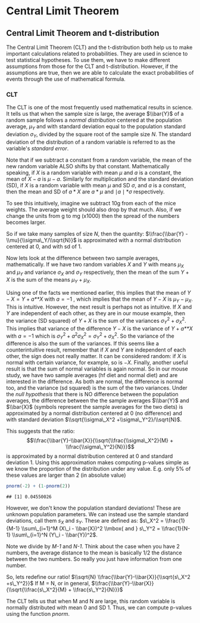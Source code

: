 Central Limit Theorem
================

Central Limit Theorem and t-distribution
----------------------------------------

The Central Limit Theorem (CLT) and the t-distribution both help us to make important calculations related to probabilities. They are used in science to test statistical hypotheses. To use them, we have to make different assumptions from those for the CLT and t-distribution. However, if the assumptions are true, then we are able to calculate the exact probabilities of events through the use of mathematical formula.

### CLT

The CLT is one of the most frequently used mathematical results in science. It tells us that when the sample size is large, the average $\\bar{Y}$ of a random sample follows a *normal distribution* centered at the population average, *μ*<sub>*Y*</sub> and with standard deviation equal to the population standard deviation *σ*<sub>*Y*</sub>, divided by the square root of the sample size *N*. The standard deviation of the distribution of a random variable is referred to as the variable's *standard error*.

Note that if we subtract a constant from a random variable, the mean of the new random variable ALSO shifts by that constant. Mathematically speaking, if *X* is a random variable with mean *μ* and *a* is a constant, the mean of *X* − *a* is *μ* − *a*. Similarly for multiplication and the standard deviation (SD), if *X* is a random variable with mean *μ* and SD *σ*, and *a* is a constant, then the mean and SD of *a* \* *X* are *a* \* *μ* and ∣*a* ∣ \**σ* respectively.

To see this intuitively, imagine we subtract 10g from each of the mice weights. The average weight should also drop by that much. Also, if we change the units from g to mg (x1000) then the spread of the numbers becomes larger.

So if we take many samples of size *N*, then the quantity:
$\\frac{\\bar{Y} - \\mu}{\\sigma\_Y/\\sqrt{N}}$
is approximated with a normal distribution centered at 0, and with sd of 1.

Now lets look at the difference between two sample averages, mathematically. If we have two random variables *X* and *Y* with means *μ*<sub>*X*</sub> and *μ*<sub>*Y*</sub> and variance *σ*<sub>*X*</sub> and *σ*<sub>*Y*</sub> respectively, then the mean of the sum *Y* + *X* is the sum of the means *μ*<sub>*Y*</sub> + *μ*<sub>*X*</sub>.

Using one of the facts we mentioned earlier, this implies that the mean of *Y* − *X* = *Y* + *a**X* with *a* = −1 , which implies that the mean of *Y* − *X* is *μ*<sub>*Y*</sub> − *μ*<sub>*X*</sub>. This is intuitive. However, the next result is perhaps not as intuitive. If *X* and *Y* are independent of each other, as they are in our mouse example, then the variance (SD squared) of *Y* + *X* is the sum of the variances *σ*<sub>*Y*</sub><sup>2</sup> + *σ*<sub>*X*</sub><sup>2</sup>. This implies that variance of the difference *Y* − *X* is the variance of *Y* + *a**X* with *a* = −1 which is *σ*<sub>*Y*</sub><sup>2</sup> + *a*<sup>2</sup>*σ*<sub>*X*</sub><sup>2</sup> = *σ*<sub>*Y*</sub><sup>2</sup> + *σ*<sub>*X*</sub><sup>2</sup>. So the variance of the difference is also the sum of the variances. If this seems like a counterintuitive result, remember that if *X* and *Y* are independent of each other, the sign does not really matter. It can be considered random: if *X* is normal with certain variance, for example, so is −*X*. Finally, another useful result is that the sum of normal variables is again normal.
So in our mouse study, we have two sample averages (hf diet and normal diet) and are interested in the difference. As both are normal, the difference is normal too, and the variance (sd squared) is the sum of the two variances. Under the *null hypothesis* that there is NO difference between the population averages, the difference between the the sample averages $\\bar{Y}$ and $\\bar{X}$ (symbols represent the sample averages for the two diets) is approximated by a normal distribution centered at 0 (no difference) and with standard deviation $\\sqrt{\\sigma\_X^2 +\\sigma\_Y^2}/\\sqrt{N}$.

This suggests that the ratio:
$$\\frac{\\bar{Y}-\\bar{X}}{\\sqrt{\\frac{\\sigma\_X^2}{M} + \\frac{\\sigma\_Y^2}{N}}}$$
 is approximated by a normal distribution centered at 0 and standard deviation 1. Using this approximation makes computing p-values simple as we know the proportion of the distribution under any value. E.g. only 5% of these values are larger than 2 (in absolute value)

``` r
pnorm(-2) + (1-pnorm(2))
```

    ## [1] 0.04550026

However, we don't know the population standard deviations! These are unknown population parameters. We can instead use the sample standard deviations, call them *s*<sub>*X*</sub> and *s*<sub>*Y*</sub>. These are defined as:
$s\_X^2 = \\frac{1}{M-1} \\sum\_{i=1}^M (X\_i - \\bar{X})^2 \\mbox{ and } s\_Y^2 = \\frac{1}{N-1} \\sum\_{i=1}^N (Y\_i - \\bar{Y})^2$.

Note we divide by *M-1* and *N-1*. Think about the case when you have 2 numbers, the average distance to the mean is basically 1/2 the distance between the two numbers. So really you just have information from one number.

So, lets redefine our ratio!
$\\sqrt{N} \\frac{\\bar{Y}-\\bar{X}}{\\sqrt{s\_X^2 +s\_Y^2}}$
If M = N, or in general, $\\frac{\\bar{Y}-\\bar{X}}{\\sqrt{\\frac{s\_X^2}{M} + \\frac{s\_Y^2}{N}}}$

The CLT tells us that when M and N are large, this random variable is normally distributed with mean 0 and SD 1. Thus, we can compute p-values using the function *pnorm*.
